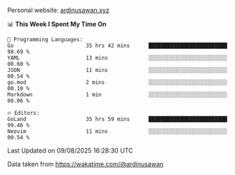 Personal website: [ardinusawan.xyz](https://ardinusawan.xyz)

<!--START_SECTION:waka-->
📊 **This Week I Spent My Time On** 

```text
💬 Programming Languages: 
Go                       35 hrs 42 mins      █████████████████████████   98.69 % 
YAML                     13 mins             ░░░░░░░░░░░░░░░░░░░░░░░░░   00.60 % 
JSON                     11 mins             ░░░░░░░░░░░░░░░░░░░░░░░░░   00.54 % 
go.mod                   2 mins              ░░░░░░░░░░░░░░░░░░░░░░░░░   00.10 % 
Markdown                 1 min               ░░░░░░░░░░░░░░░░░░░░░░░░░   00.06 % 

🔥 Editors: 
GoLand                   35 hrs 59 mins      █████████████████████████   99.46 % 
Neovim                   11 mins             ░░░░░░░░░░░░░░░░░░░░░░░░░   00.54 % 
```


 Last Updated on 09/08/2025 16:28:30 UTC
<!--END_SECTION:waka-->
Data taken from https://wakatime.com/@ardinusawan
